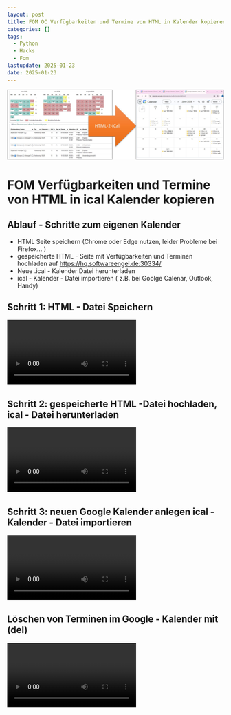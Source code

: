 ```yaml
---
layout: post
title: FOM OC Verfügbarkeiten und Termine von HTML in Kalender kopieren
categories: []
tags:
  - Python
  - Hacks
  - Fom
lastupdate: 2025-01-23
date: 2025-01-23
---
```

![](../pics/image/2025-01-23-fom-html-cal-1737639635833.jpeg)
# FOM Verfügbarkeiten und Termine von HTML in  ical Kalender kopieren 

## Ablauf - Schritte zum eigenen Kalender 
- HTML Seite speichern (Chrome oder Edge nutzen, leider Probleme bei Firefox... )
- gespeicherte HTML - Seite mit Verfügbarkeiten und Terminen hochladen auf  https://hq.softwareengel.de:30334/
- Neue .ical -  Kalender Datei herunterladen 
- ical - Kalender - Datei  importieren ( z.B. bei Goolge Calenar, Outlook, Handy)



## Schritt 1: HTML - Datei Speichern 

![](../pics/2025-01-23%2014-17-13.mp4)


## Schritt 2: gespeicherte HTML -Datei hochladen, ical - Datei herunterladen 



![](../pics/2025-01-23%2014-18-01.mp4)

## Schritt 3: neuen Google Kalender anlegen ical -Kalender - Datei importieren 

![](../pics/2025-01-23%2014-21-43.mp4)


## Löschen von Terminen im Google - Kalender mit (del) 

![](../pics/2025-01-23%2014-25-14.mp4)